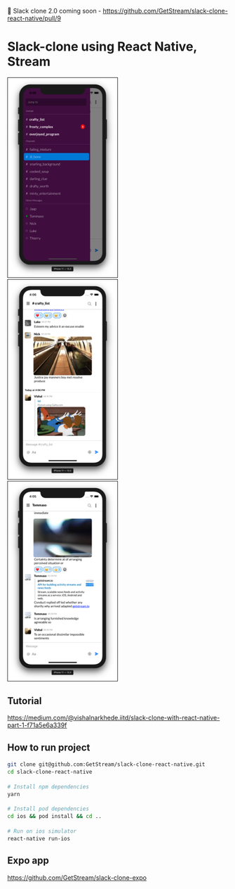 
🎉 Slack clone 2.0 coming soon - https://github.com/GetStream/slack-clone-react-native/pull/9

# Slack-clone using React Native, Stream

<div style="display: inline">
<img src="./screenshots/1.png" alt="IMAGE ALT TEXT HERE" width="250"  border="1" style="margin-right: 30px" />
<img src="./screenshots/2.png" alt="IMAGE ALT TEXT HERE" width="250"  border="1" style="margin-right: 30px" />
<img src="./screenshots/3.png" alt="IMAGE ALT TEXT HERE" width="250"  border="1" />
</div>

## Tutorial

https://medium.com/@vishalnarkhede.iitd/slack-clone-with-react-native-part-1-f71a5e6a339f

## How to run project

```sh
git clone git@github.com:GetStream/slack-clone-react-native.git
cd slack-clone-react-native

# Install npm dependencies
yarn

# Install pod dependencies
cd ios && pod install && cd ..

# Run on ios simulator
react-native run-ios
```

## Expo app

https://github.com/GetStream/slack-clone-expo
